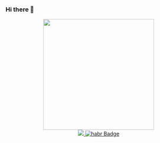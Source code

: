 ### Hi there 👋

<!--
**magelon6/magelon6** is a ✨ _special_ ✨ repository because its `README.md` (this file) appears on your GitHub profile.

Here are some ideas to get you started:

- 🔭 I’m currently working on ...
- 🌱 I’m currently learning ...
- 👯 I’m looking to collaborate on ...
- 🤔 I’m looking for help with ...
- 💬 Ask me about ...
- 📫 How to reach me: ...
- 😄 Pronouns: ...
- ⚡ Fun fact: ...
-->
<div id="header" align="center">
  <img src="https://media.giphy.com/media/jTNG3RF6EwbkpD4LZx/giphy.gif" width="300"/>
  <div id="badges">
    <a href="https://www.linkedin.com/in/magomed-adizov/">
      <img src="https://img.shields.io/badge/LinkedIn-blue?logo=linkedin&logoColor=white&style=for-the-badge"
    </a>
     <a href="https://career.habr.com/magelon">
      <img src="https://img.shields.io/badge/Habr-grey?style=for-the-badge&logo=habr&logoColor=white" alt="habr Badge"/>
    </a>
  </div>
    
</div>

